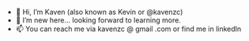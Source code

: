 - 👋 Hi, I’m Kaven (also known as Kevin or @kavenzc)
- 👀 I’m new here... looking forward to learning more. 
- 📫 You can reach me via kavenzc @ gmail .com or find me in linkedIn

<!---
kavenzc/kavenzc is a ✨ special ✨ repository because its `README.md` (this file) appears on your GitHub profile.
You can click the Preview link to take a look at your changes.
--->
